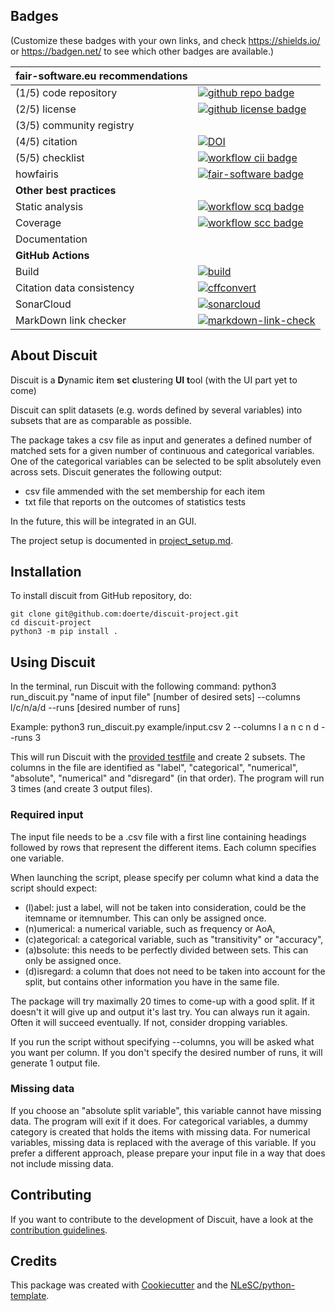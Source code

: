 ## Badges

(Customize these badges with your own links, and check https://shields.io/ or https://badgen.net/ to see which other badges are available.)

| fair-software.eu recommendations | |
| :-- | :--  |
| (1/5) code repository              | [![github repo badge](https://img.shields.io/badge/github-repo-000.svg?logo=github&labelColor=gray&color=blue)](https://github.com/doerte/discuit-project) |
| (2/5) license                      | [![github license badge](https://img.shields.io/github/license/doerte/discuit-project)](https://github.com/doerte/discuit-project) |
| (3/5) community registry           | <!-- [![RSD](https://img.shields.io/badge/rsd-discuit-00a3e3.svg)](https://www.research-software.nl/software/<replace-with-name>) [![workflow pypi badge](https://img.shields.io/pypi/v/<replace-with-name>.svg?colorB=blue)](https://pypi.python.org/project/<replace-with-name>/) -->|
| (4/5) citation                     | [![DOI](https://zenodo.org/badge/DOI/10.5281/zenodo.7671856.svg)](https://doi.org/10.5281/zenodo.7671856) |
| (5/5) checklist                    | [![workflow cii badge](https://bestpractices.coreinfrastructure.org/projects/<replace-with-created-project-identifier>/badge)](https://bestpractices.coreinfrastructure.org/projects/<replace-with-created-project-identifier>) |
| howfairis                          | [![fair-software badge](https://img.shields.io/badge/fair--software.eu-%E2%97%8F%20%20%E2%97%8F%20%20%E2%97%8F%20%20%E2%97%8F%20%20%E2%97%8B-yellow)](https://fair-software.eu) |
| **Other best practices**           | &nbsp; |
| Static analysis                    | [![workflow scq badge](https://sonarcloud.io/api/project_badges/measure?project=doerte_discuit-project&metric=alert_status)](https://sonarcloud.io/dashboard?id=doerte_discuit-project) |
| Coverage                           | [![workflow scc badge](https://sonarcloud.io/api/project_badges/measure?project=doerte_discuit-project&metric=coverage)](https://sonarcloud.io/dashboard?id=doerte_discuit-project) |
| Documentation                      | <!-- [![Documentation Status](https://readthedocs.org/projects/discuit-project/badge/?version=latest)](https://<replace-with-name>.readthedocs.io/en/latest/?badge=latest) --> |
| **GitHub Actions**                 | &nbsp; |
| Build                              | [![build](https://github.com/doerte/discuit-project/actions/workflows/build.yml/badge.svg)](https://github.com/doerte/discuit-project/actions/workflows/build.yml) |
| Citation data consistency               | [![cffconvert](https://github.com/doerte/discuit-project/actions/workflows/cffconvert.yml/badge.svg)](https://github.com/doerte/discuit-project/actions/workflows/cffconvert.yml) |
| SonarCloud                         | [![sonarcloud](https://github.com/doerte/discuit-project/actions/workflows/sonarcloud.yml/badge.svg)](https://github.com/doerte/discuit-project/actions/workflows/sonarcloud.yml) |
| MarkDown link checker              | [![markdown-link-check](https://github.com/doerte/discuit-project/actions/workflows/markdown-link-check.yml/badge.svg)](https://github.com/doerte/discuit-project/actions/workflows/markdown-link-check.yml) |

## About Discuit

Discuit is a **D**ynamic **i**tem **s**et **c**lustering **UI** **t**ool (with the UI part yet to come)

Discuit can split datasets (e.g. words defined by several variables) into subsets that are as comparable as possible.

The package takes a csv file as input and generates a defined number of matched sets for a given number of continuous and categorical variables. One of the categorical variables can be selected to be split absolutely even across sets. Discuit generates the following output:
- csv file ammended with the set membership for each item
- txt file that reports on the outcomes of statistics tests

In the future, this will be integrated in an GUI. 

The project setup is documented in [project_setup.md](project_setup.md).

## Installation

To install discuit from GitHub repository, do:

```console
git clone git@github.com:doerte/discuit-project.git
cd discuit-project
python3 -m pip install .
```

<!-- ## Documentation

Include a link to your project's full documentation here. --> 

## Using Discuit
In the terminal, run Discuit with the following command:
python3 run_discuit.py "name of input file" [number of desired sets] --columns l/c/n/a/d --runs [desired number of runs]

Example: python3 run_discuit.py example/input.csv 2 --columns l a n c n d --runs 3

This will run Discuit with the [provided testfile](example/input.csv) and create 2 subsets. The columns in the file are identified as "label", "categorical", "numerical", "absolute", "numerical" and "disregard" (in that order). The program will run 3 times (and create 3 output files).

### Required input
The input file needs to be a .csv file with a first line containing headings followed by rows that represent the different items. Each column specifies one variable. 

When launching the script, please specify per column what kind a data the script should expect: 
- (l)abel: just a label, will not be taken into consideration, could be the itemname or itemnumber. This can only be assigned once. 
- (n)umerical: a numerical variable, such as frequency or AoA, 
- (c)ategorical: a categorical variable, such as "transitivity" or "accuracy", 
- (a)bsolute: this needs to be perfectly divided between sets. This can only be assigned once. 
- (d)isregard: a column that does not need to be taken into account for the split, but contains other information you have in the same file.

The package will try maximally 20 times to come-up with a good split. If it doesn't it will give up and output it's last try. You can always run it again. Often it will succeed eventually. If not, consider dropping variables.

If you run the script without specifying --columns, you will be asked what you want per column. If you don't specify the desired number of runs, it will generate 1 output file.

### Missing data
If you choose an "absolute split variable", this variable cannot have missing data. The program will exit if it does. 
For categorical variables, a dummy category is created that holds the items with missing data. For numerical variables,
missing data is replaced with the average of this variable.
If you prefer a different approach, please prepare your input file in a way that does not include missing data.

## Contributing

If you want to contribute to the development of Discuit,
have a look at the [contribution guidelines](CONTRIBUTING.md).

## Credits

This package was created with [Cookiecutter](https://github.com/audreyr/cookiecutter) and the [NLeSC/python-template](https://github.com/NLeSC/python-template).
